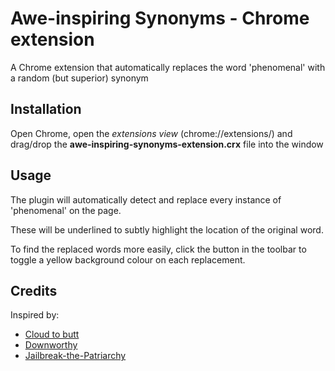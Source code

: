 # Awe-inspiring Synonyms - Chrome extension

A Chrome extension that automatically replaces the word 'phenomenal' with a random (but superior) synonym


## Installation

Open Chrome, open the *extensions view* (chrome://extensions/) and drag/drop the **awe-inspiring-synonyms-extension.crx** file into the window


## Usage

The plugin will automatically detect and replace every instance of 'phenomenal' on the page.

These will be underlined to subtly highlight the location of the original word.

To find the replaced words more easily, click the button in the toolbar to toggle a yellow background colour on each replacement.



## Credits

Inspired by:

 * [Cloud to butt](https://github.com/panicsteve/cloud-to-butt)
 * [Downworthy](https://github.com/snipe/downworthy)
 * [Jailbreak-the-Patriarchy](https://github.com/DanielleSucher/Jailbreak-the-Patriarchy)
